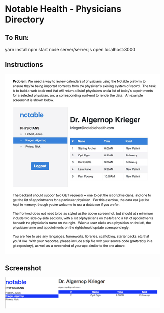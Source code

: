# Notable Health - Physicians Directory

## To Run:
yarn install
npm start
node server/server.js
open localhost:3000

## Instructions
![instructions](./instructions.png)

## Screenshot
![screenshot](./screenshot.png)
